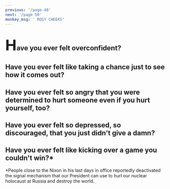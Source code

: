 ```yaml
---
previous: '/page-48'
next: '/page-50'
monkey_msg: ' ROSY CHEEKS'
---
```


## <span style="font-size:47px;">H</span>ave you ever felt overconfident?
## Have you ever felt like taking a chance just to see how it comes out?
## Have you ever felt so angry that you were determined to hurt someone even if you hurt yourself, too?
## Have you ever felt so depressed, so discouraged, that you just didn't give a damn?
## Have you ever felt like kicking over a game you couldn't win?*
*People close to the Nixon in his last days in office reportedly deactivated the signal mechanism that our President can use to hurl our nuclear holocaust at Russia and destroy the world.
